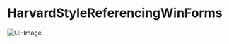 # HarvardStyleReferencingWinForms
![UI-Image](https://user-images.githubusercontent.com/69463227/124126199-c7c23600-dabd-11eb-8897-a99f44ea5e34.png)
